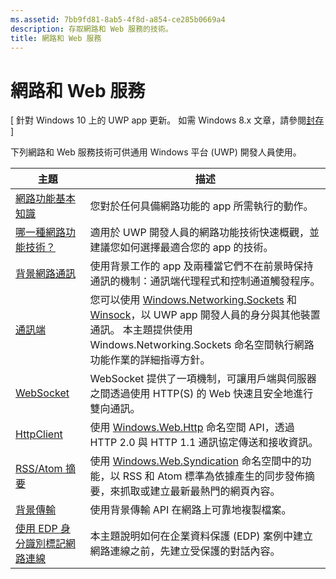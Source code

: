 ```yaml
---
ms.assetid: 7bb9fd81-8ab5-4f8d-a854-ce285b0669a4
description: 存取網路和 Web 服務的技術。
title: 網路和 Web 服務
---
```


# 網路和 Web 服務

\[ 針對 Windows 10 上的 UWP app 更新。 如需 Windows 8.x 文章，請參閱[封存](http://go.microsoft.com/fwlink/p/?linkid=619132) \]

下列網路和 Web 服務技術可供通用 Windows 平台 (UWP) 開發人員使用。

| 主題                                                                                   | 描述                                                                      |
|-----------------------------------------------------------------------------------------|----------------------------------------------------------------------------------|
| [網路功能基本知識](networking-basics.md)                                               | 您對於任何具備網路功能的 app 所需執行的動作。                     |
| [哪一種網路功能技術？](which-networking-technology.md)                          | 適用於 UWP 開發人員的網路功能技術快速概觀，並建議您如何選擇最適合您的 app 的技術。               |
| [背景網路通訊](network-communications-in-the-background.md) | 使用背景工作的 app 及兩種當它們不在前景時保持通訊的機制：通訊端代理程式和控制通道觸發程序。                  |
| [通訊端](sockets.md)                                                                   | 您可以使用 [Windows.Networking.Sockets](https://msdn.microsoft.com/en-us/library/windows/apps/xaml/windows.networking.sockets.aspx) 和 [Winsock](https://msdn.microsoft.com/library/windows/desktop/ms737523)，以 UWP app 開發人員的身分與其他裝置通訊。 本主題提供使用 Windows.Networking.Sockets 命名空間執行網路功能作業的詳細指導方針。 |
| [WebSocket](websockets.md)                                                             | WebSocket 提供了一項機制，可讓用戶端與伺服器之間透過使用 HTTP(S) 的 Web 快速且安全地進行雙向通訊。                 |
| [HttpClient](httpclient.md)                                                             | 使用 [Windows.Web.Http](https://msdn.microsoft.com/library/windows/apps/dn279692) 命名空間 API，透過 HTTP 2.0 與 HTTP 1.1 通訊協定傳送和接收資訊。             |
| [RSS/Atom 摘要](web-feeds.md)                                                          | 使用 [Windows.Web.Syndication](https://msdn.microsoft.com/library/windows/apps/br243632) 命名空間中的功能，以 RSS 和 Atom 標準為依據產生的同步發佈摘要，來抓取或建立最新最熱門的網頁內容。                   |
| [背景傳輸](background-transfers.md)                                         | 使用背景傳輸 API 在網路上可靠地複製檔案。           |
| [使用 EDP 身分識別標記網路連線](tagging_network_connections_with_edp_identity.md) | 本主題說明如何在企業資料保護 (EDP) 案例中建立網路連線之前，先建立受保護的對話內容。 |

<!--HONumber=Mar16_HO5-->


